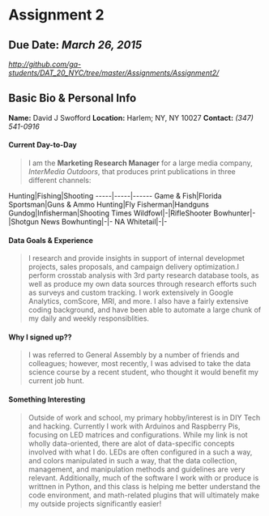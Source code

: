 # Assignment 2
## **Due Date:** *March 26, 2015*

*http://github.com/ga-students/DAT_20_NYC/tree/master/Assignments/Assignment2/*



## Basic Bio & Personal Info

**Name:**  David J Swofford
**Location:**  Harlem; NY, NY 10027
**Contact:**  *\(347\) 541\-0916*


#### Current Day\-to\-Day

>I am the **Marketing Research Manager** for a large media company, *InterMedia Outdoors*, that produces print publications in three different channels:

Hunting|Fishing|Shooting
*-----*|*-----*|*------*
Game & Fish|Florida Sportsman|Guns & Ammo
Hunting|Fly Fisherman|Handguns
Gundog|Infisherman|Shooting Times
Wildfowl|\-|RifleShooter
Bowhunter|\-|Shotgun News
Bowhunting|\-|\-
NA Whitetail|\-|\-


#### Data Goals & Experience

>I research and provide insights in support of internal developmet projects, sales proposals, and campaign delivery optimization.I perform crosstab analysis with 3rd party research database tools, as well as produce my own data sources through research efforts such as surveys and custom tracking.  I work extensively in Google Analytics, comScore, MRI, and more.  I also have a fairly extensive coding background, and have been able to automate a large chunk of my daily and weekly responsiblities.  


#### Why I signed up??

>I was referred to General Assembly by a number of friends and colleagues; however, most recently, I was advised to take the data science course by a recent student, who thought it would benefit my current job hunt.


#### Something Interesting

>Outside of work and school, my primary hobby/interest is in DIY Tech and hacking.  Currently I work with Arduinos and Raspberry Pis, focusing on LED matrices and configurations.  While my link is not wholly data\-oriented, there are alot of data\-specific concepts involved with what I do.  LEDs are often configured in a such a way, and colors manipulated in such a way, that the data collection, management, and manipulation methods and guidelines are very relevant.  Additionally, much of the software I work with or produce is writtnen in Python, and this class is helping me better understand the code environment, and math\-related plugins that will ultimately make my outside projects significantly easier!







